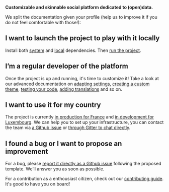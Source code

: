 **Customizable and skinnable social platform dedicated to (open)data.**

We split the documentation given your profile (help us to improve it if you do not feel comfortable with those!):


## I want to launch the project to play with it locally

Install both [system](system-dependencies.md) and [local](local-dependencies.md) dependencies. Then [run the project](running-project.md).


## I’m a regular developer of the platform

Once the project is up and running, it's time to customize it! Take a look at our advanced documentation on [adapting settings](adapting-settings.md), [creating a custom theme](creating-theme.md), [testing your code](testing-code.md), [adding translations](adding-translations.md) and so on.


## I want to use it for my country

The project is currently [in production for France][data-gouv-fr] and [in development for Luxembourg][data-gouv-lu-repository]. We can help you to set up your infrastructure, you can contact the team via [a Github issue][github-new-issue] or [through Gitter to chat directly][gitter].


## I found a bug or I want to propose an improvement

For a bug, please [report it directly as a Github issue][github-new-issue] following the proposed template. We’ll answer you as soon as possible.

For a contribution as a enthousiast citizen, check out our [contributing guide](contributing-guide.md). It's good to have you on board!

[data-gouv-fr]: https://www.data.gouv.fr/
[data-gouv-lu-repository]: https://github.com/opendatalu/udata-gouvlu
[github-new-issue]: https://github.com/etalab/udata/issues/new
[gitter]: https://gitter.im/etalab/udata
